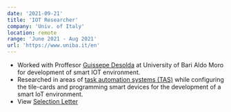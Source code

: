 ```yaml
---
date: '2021-09-21'
title: 'IOT Researcher'
company: 'Univ. of Italy'
location: remote
range: 'June 2021 - Aug 2021'
url: 'https://www.uniba.it/en'
---
```


- Worked with Proffesor [Guissepe Desolda](http://ivu.di.uniba.it/people/desolda.htm) at University of Bari Aldo Moro for development of smart IOT environment.
- Researched in areas of [task automation systems (TAS)]() while configuring the tile-cards and programming smart devices for the development of a smart IoT environment.
- View [Selection Letter](https://drive.google.com/file/d/1No_s63puPW9IDm13SDJ9kIHJKk667tkd/view?usp=sharing)

